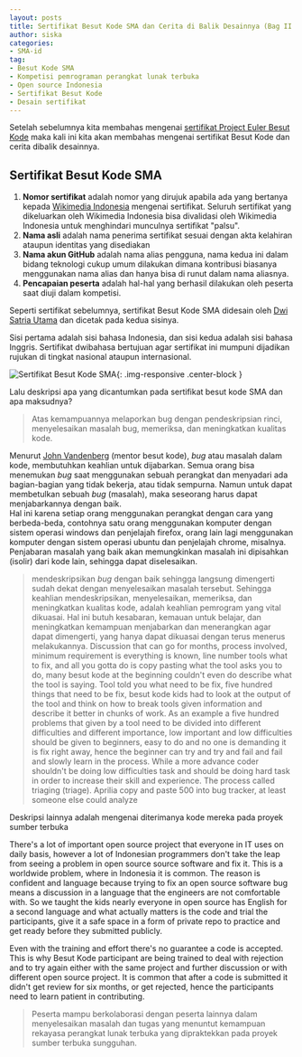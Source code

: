 ```yaml
---
layout: posts
title: Sertifikat Besut Kode SMA dan Cerita di Balik Desainnya (Bag II Habis)
author: siska
categories:
- SMA-id
tag:
- Besut Kode SMA
- Kompetisi pemrograman perangkat lunak terbuka
- Open source Indonesia
- Sertifikat Besut Kode 
- Desain sertifikat
---
```


Setelah sebelumnya kita membahas mengenai [sertifikat Project Euler Besut Kode](https://wikimedia-id.github.io/sma/2017/01/05/SertifikatBesutKodedanCeritaDesain.html) 
maka kali ini kita akan membahas mengenai sertifikat Besut Kode dan cerita dibalik desainnya. 

## Sertifikat Besut Kode SMA
1. **Nomor sertifikat** adalah nomor yang dirujuk apabila ada yang bertanya kepada [Wikimedia Indonesia](http://wikimedia.or.id/wiki/Halaman_Utama)  mengenai sertifikat. Seluruh sertifikat yang dikeluarkan oleh Wikimedia Indonesia bisa divalidasi oleh Wikimedia Indonesia untuk menghindari munculnya sertifikat "palsu". 
2. **Nama asli** adalah nama penerima sertifikat sesuai dengan akta kelahiran ataupun identitas yang disediakan
3. **Nama akun GitHub** adalah nama alias pengguna, nama kedua ini dalam bidang teknologi cukup umum dilakukan dimana kontribusi biasanya menggunakan nama alias dan hanya bisa di runut dalam nama aliasnya. 
4. **Pencapaian peserta** adalah hal-hal yang berhasil dilakukan oleh peserta saat diuji dalam kompetisi. 

Seperti sertifikat sebelumnya, sertifikat Besut Kode SMA didesain oleh [Dwi Satria Utama](https://github.com/RioSatria) dan dicetak pada kedua sisinya. 

Sisi pertama adalah sisi bahasa Indonesia, dan sisi kedua adalah sisi bahasa Inggris. Sertifikat dwibahasa bertujuan agar sertifikat ini mumpuni dijadikan rujukan di tingkat nasional ataupun internasional. 

![Sertifikat Besut Kode SMA](http://wikimedia-id.github.io/besutkode/img/blog/Sertifikat%20Besut%20Kode%20SMA.png "Sertifikat Besut Kode SMA"){: .img-responsive .center-block } 

Lalu deskripsi apa yang dicantumkan pada sertifikat besut kode SMA dan apa maksudnya? 

>Atas kemampuannya melaporkan bug dengan pendeskripsian rinci, menyelesaikan masalah bug, memeriksa, dan meningkatkan kualitas kode. 

Menurut [John Vandenberg](https://github.com/jayvdb) (mentor besut kode), *bug* atau masalah dalam kode, membutuhkan keahlian untuk dijabarkan. Semua orang bisa menemukan *bug* saat menggunakan sebuah perangkat dan menyadari ada bagian-bagian yang tidak bekerja, atau tidak sempurna. Namun untuk dapat membetulkan sebuah *bug* (masalah), maka seseorang harus dapat menjabarkannya dengan baik. <br>Hal ini karena setiap orang menggunakan perangkat dengan cara yang berbeda-beda, contohnya satu orang menggunakan komputer dengan sistem operasi windows dan penjelajah firefox, orang lain lagi menggunakan komputer dengan sistem operasi ubuntu dan penjelajah chrome, misalnya. Penjabaran masalah yang baik akan memungkinkan masalah ini dipisahkan (isolir) dari kode lain, sehingga dapat diselesaikan. 

> mendeskripsikan *bug* dengan baik sehingga langsung dimengerti sudah dekat dengan menyelesaikan masalah tersebut. Sehingga keahlian mendeskripsikan, menyelesaikan, memeriksa, dan meningkatkan kualitas kode, adalah keahlian pemrogram yang vital dikuasai. Hal ini butuh kesabaran, kemauan untuk belajar, dan meningkatkan kemampuan menjabarkan dan menerangkan agar dapat dimengerti, yang hanya dapat dikuasai dengan terus menerus melakukannya. Discussion that can go for months, process involved, minimum requirement is everything is known, line number tools what to fix, and all you gotta do is copy pasting what the tool asks you to do, many besut kode at the beginning couldn't even do describe what the tool is saying. Tool told you what need to be fix, five hundred things that need to be fix, besut kode kids had to look at the output of the tool and think on how to break tools given information and describe it better in chunks of work. As an example a five hundred problems that given by a tool need to be divided into different difficulties and different importance, low important and low difficulties should be given to beginners, easy to do and no one is demanding it is fix right away, hence the beginner can try and try and fail and fail and slowly learn in the process. While a more advance coder shouldn't be doing low difficulties task and should be doing hard task in order to increase their skill and experience. The process called triaging (triage). Aprilia copy and paste 500 into bug tracker, at least someone else could analyze 

Deskripsi lainnya adalah mengenai diterimanya kode mereka pada proyek sumber terbuka 

There's a lot of important open source project that everyone in IT uses on daily basis, however a lot of Indonesian programmers don't take the leap from seeing a problem in open source source software and fix it. This is a worldwide problem, where in Indonesia it is common. The reason is confident and language because trying to fix an open source software bug means a discussion in a language that the engineers are not comfortable with. So we taught the kids nearly everyone in open source has English for a second language and what actually matters is the code and trial the participants, give it a safe space in a form of private repo to practice and get ready before they submitted publicly.

Even with the training and effort there's no guarantee a code is accepted. This is why Besut Kode participant are being trained to deal with rejection and to try again either with the same project and further discussion or with different open source project. It is common that after a code is submitted it didn't get review for six months, or get rejected, hence the participants need to learn patient in contributing.  

> Peserta mampu berkolaborasi dengan peserta lainnya dalam menyelesaikan masalah dan tugas yang menuntut kemampuan rekayasa perangkat lunak terbuka yang dipraktekkan pada proyek sumber terbuka sungguhan. 
